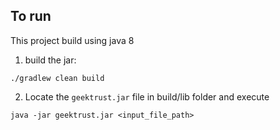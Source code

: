 ## To run

This project build using java 8

1. build the jar:

```
./gradlew clean build
```

2. Locate the `geektrust.jar` file in build/lib folder and execute

```
java -jar geektrust.jar <input_file_path>